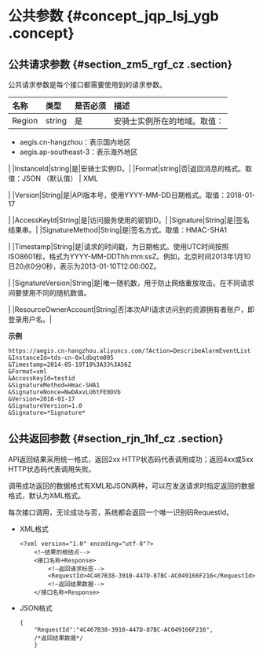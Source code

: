 # 公共参数 {#concept_jqp_lsj_ygb .concept}

## 公共请求参数 {#section_zm5_rgf_cz .section}

公共请求参数是每个接口都需要使用到的请求参数。

|名称|类型|是否必须|描述|
|:-|:-|:---|:-|
|Region|string|是|安骑士实例所在的地域。取值：

-   aegis.cn-hangzhou：表示国内地区
-   aegis.ap-southeast-3：表示海外地区

|
|InstanceId|string|是|安骑士实例ID。|
|Format|string|否|返回消息的格式。取值：JSON （默认值） | XML

|
|Version|String|是|API版本号，使用YYYY-MM-DD日期格式。取值：2018-01-17

|
|AccessKeyId|String|是|访问服务使用的密钥ID。|
|Signature|String|是|签名结果串。|
|SignatureMethod|String|是|签名方式。取值：HMAC-SHA1

|
|Timestamp|String|是|请求的时间戳，为日期格式。使用UTC时间按照 ISO8601标，格式为YYYY-MM-DDThh:mm:ssZ。例如，北京时间2013年1月10日20点0分0秒，表示为2013-01-10T12:00:00Z。

|
|SignatureVersion|String|是|唯一随机数，用于防止网络重放攻击。在不同请求间要使用不同的随机数值。

|
|ResourceOwnerAccount|String|否|本次API请求访问到的资源拥有者账户，即登录用户名。|

**示例**

``` {#public}
https://aegis.cn-hangzhou.aliyuncs.com/?Action=DescribeAlarmEventList
&InstanceId=tds-cn-0xldbqtm005
&Timestamp=2014-05-19T10%3A33%3A56Z
&Format=xml
&AccessKeyId=testid
&SignatureMethod=Hmac-SHA1
&SignatureNonce=NwDAxvLU6tFE0DVb
&Version=2018-01-17
&SignatureVersion=1.0
&Signature=*Signature*
```

## 公共返回参数 {#section_rjn_1hf_cz .section}

API返回结果采用统一格式，返回2xx HTTP状态码代表调用成功；返回4xx或5xx HTTP状态码代表调用失败。

调用成功返回的数据格式有XML和JSON两种，可以在发送请求时指定返回的数据格式，默认为XML格式。

每次接口调用，无论成功与否，系统都会返回一个唯一识别码RequestId。

-   XML格式

    ```
    <?xml version="1.0" encoding="utf-8"?> 
        <!—结果的根结点-->
        <接口名称+Response>
            <!—返回请求标签-->
            <RequestId>4C467B38-3910-447D-87BC-AC049166F216</RequestId>
            <!—返回结果数据-->
        </接口名称+Response>
    
    ```

-   JSON格式

    ```
    {
        "RequestId":"4C467B38-3910-447D-87BC-AC049166F216",
        /*返回结果数据*/
        }
    ```


